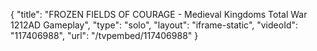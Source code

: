 {
    "title": "FROZEN FIELDS OF COURAGE - Medieval Kingdoms Total War 1212AD Gameplay",
    "type": "solo",
    "layout": "iframe-static",
    "videoId": "117406988",
    "url": "\/tvpembed\/117406988"
}